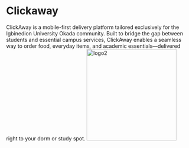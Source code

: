 # Clickaway
ClickAway is a mobile-first delivery platform tailored exclusively for the Igbinedion University Okada community. Built to bridge the gap between students and essential campus services, ClickAway enables a seamless way to order food, everyday items, and academic essentials—delivered right to your dorm or study spot.
<img width="243" height="248" alt="logo2" src="https://github.com/user-attachments/assets/8d67d1ee-7af7-4c80-9ce6-76f999fe4f6c" />



